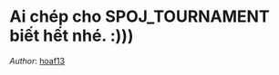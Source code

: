 # Ai chép cho SPOJ_TOURNAMENT biết hết nhé. :)))

*Author*: [hoaf13](https://www.spoj.com/PTIT/users/hoaf13/)


